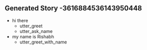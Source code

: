 ## Generated Story -3616884536143950448
* hi there
    - utter_greet
    - utter_ask_name
* my name is Rishabh
    - utter_greet_with_name

